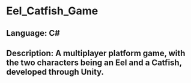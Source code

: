 # Eel_Catfish_Game
## Language: C#
## Description: A multiplayer platform game, with the two characters being an Eel and a Catfish, developed through Unity.

